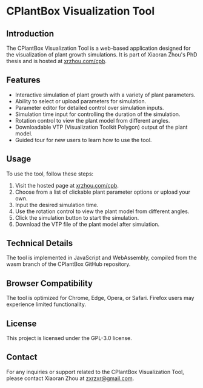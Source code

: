 # CPlantBox Visualization Tool

## Introduction

The CPlantBox Visualization Tool is a web-based application designed for the visualization of plant growth simulations. It is part of Xiaoran Zhou's PhD thesis and is hosted at [xrzhou.com/cpb](http://xrzhou.com/cpb).

## Features

- Interactive simulation of plant growth with a variety of plant parameters.
- Ability to select or upload parameters for simulation.
- Parameter editor for detailed control over simulation inputs.
- Simulation time input for controlling the duration of the simulation.
- Rotation control to view the plant model from different angles.
- Downloadable VTP (Visualization Toolkit Polygon) output of the plant model.
- Guided tour for new users to learn how to use the tool.

## Usage

To use the tool, follow these steps:

1. Visit the hosted page at [xrzhou.com/cpb](http://xrzhou.com/cpb).
2. Choose from a list of clickable plant parameter options or upload your own.
3. Input the desired simulation time.
4. Use the rotation control to view the plant model from different angles.
5. Click the simulation button to start the simulation.
6. Download the VTP file of the plant model after simulation.

## Technical Details

The tool is implemented in JavaScript and WebAssembly, compiled from the wasm branch of the CPlantBox GitHub repository.

## Browser Compatibility

The tool is optimized for Chrome, Edge, Opera, or Safari. Firefox users may experience limited functionality.

## License

This project is licensed under the GPL-3.0 license.

## Contact

For any inquiries or support related to the CPlantBox Visualization Tool, please contact Xiaoran Zhou at zxrzxr@gmail.com.